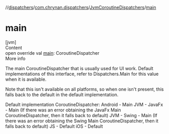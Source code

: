 //[dispatchers](../../../index.md)/[com.chrynan.dispatchers](../index.md)/[JvmCoroutineDispatchers](index.md)/[main](main.md)



# main  
[jvm]  
Content  
open override val [main](main.md): CoroutineDispatcher  
More info  


The main CoroutineDispatcher that is usually used for UI work. Default implementations of this interface, refer to Dispatchers.Main for this value when it is available.



Note that this isn't available on all platforms, so when one isn't present, this falls back to the default in the default implementation.



Default implementation CoroutineDispatcher: Android - Main JVM - JavaFx - Main (If there was an error obtaining the JavaFx Main CoroutineDispatcher, then it falls back to default) JVM - Swing - Main (If there was an error obtaining the Swing Main CoroutineDispatcher, then it falls back to default) JS - Default iOS - Default

  



